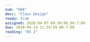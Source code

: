 ```yaml
---
num: "h04"
desc: "Class Design"
ready: true
assigned: 2020-04-07 09:30:00.00-7:00
due: 2020-04-14 11:59:59.00-7:00
reading: "DS 2"
---
```

